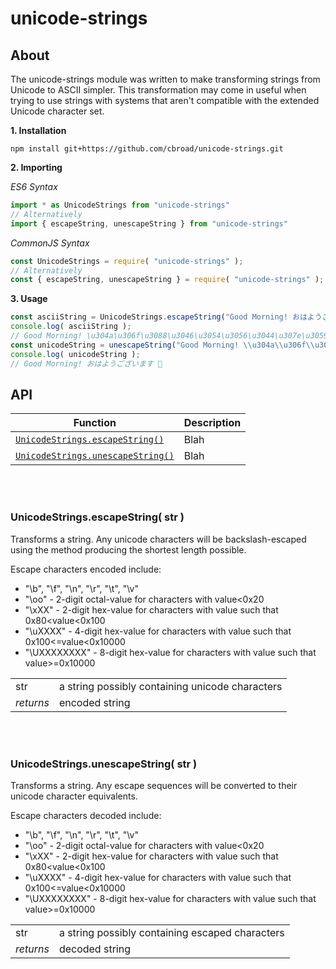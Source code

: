# unicode-strings

## About

The unicode-strings module was written to make transforming strings from Unicode to ASCII simpler.  This transformation may come in useful when trying to use strings with systems that aren't compatible with the extended Unicode character set.


**1. Installation**
```shell
npm install git+https://github.com/cbroad/unicode-strings.git
```

**2. Importing**

*ES6 Syntax*
```javascript
import * as UnicodeStrings from "unicode-strings"
// Alternatively
import { escapeString, unescapeString } from "unicode-strings"
```

*CommonJS Syntax*

```javascript
const UnicodeStrings = require( "unicode-strings" );
// Alternatively
const { escapeString, unescapeString } = require( "unicode-strings" );
```

**3. Usage**
```JavaScript
const asciiString = UnicodeStrings.escapeString("Good Morning! おはようございます 🐡");
console.log( asciiString );
// Good Morning! \u304a\u306f\u3088\u3046\u3054\u3056\u3044\u307e\u3059 \ud83d\udc21
const unicodeString = unescapeString("Good Morning! \\u304a\\u306f\\u3088\\u3046\\u3054\\u3056\\u3044\\u307e\\u3059 \\ud83d\\udc21");
console.log( unicodeString );
// Good Morning! おはようございます 🐡
```

## API
| Function | Description |
| --- | --- |
| [`UnicodeStrings.escapeString()`](#unicodestringsescapestring-str-) | Blah |
| [`UnicodeStrings.unescapeString()`](#unicodestringsunescapestring-str-) | Blah |

<br/><br/>

### UnicodeStrings.escapeString( str ) ###

Transforms a string.  Any unicode characters will be backslash-escaped
using the method producing the shortest length possible.

Escape characters encoded include:
 * "\b", "\f", "\n", "\r", "\t", "\v"
 * "\oo"        - 2-digit octal-value for characters with value<0x20
 * "\xXX"       - 2-digit hex-value for characters with value such that 0x80<value<0x100
 * "\uXXXX"     - 4-digit hex-value for characters with value such that 0x100<=value<0x10000
 * "\UXXXXXXXX" - 8-digit hex-value for characters with value such that value>=0x10000
 
|  |  |
| --- | --- |
| str | a string possibly containing unicode characters |
| *returns* | encoded string |
 
<br/><br/>

### UnicodeStrings.unescapeString( str ) ###

Transforms a string.  Any escape sequences will be converted to their
unicode character equivalents.

Escape characters decoded include:
 * "\b", "\f", "\n", "\r", "\t", "\v"
 * "\oo"        - 2-digit octal-value for characters with value<0x20
 * "\xXX"       - 2-digit hex-value for characters with value such that 0x80<value<0x100
 * "\uXXXX"     - 4-digit hex-value for characters with value such that 0x100<=value<0x10000
 * "\UXXXXXXXX" - 8-digit hex-value for characters with value such that value>=0x10000

|  |  |
| --- | --- |
| str | a string possibly containing escaped characters |
| *returns* | decoded string |
